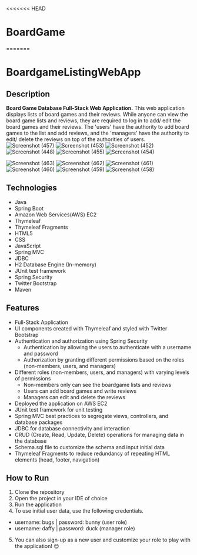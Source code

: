 <<<<<<< HEAD
# BoardGame
=======
# BoardgameListingWebApp

## Description

**Board Game Database Full-Stack Web Application.**
This web application displays lists of board games and their reviews. While anyone can view the board game lists and reviews, they are required to log in to add/ edit the board games and their reviews. The 'users' have the authority to add board games to the list and add reviews, and the 'managers' have the authority to edit/ delete the reviews on top of the authorities of users.  
![Screenshot (457)](https://github.com/user-attachments/assets/02f50f10-0af8-42b2-bc00-27acec15fe04)
![Screenshot (453)](https://github.com/user-attachments/assets/c84ebbd4-347c-4dec-baa0-27750a84dbe2)
![Screenshot (452)](https://github.com/user-attachments/assets/0dc18e0e-aec3-4bdb-a6bd-581defae99ea)
![Screenshot (448)](https://github.com/user-attachments/assets/c3e212ba-266f-49ea-aa99-4ecd0df52afe)
![Screenshot (455)](https://github.com/user-attachments/assets/6701cca9-6714-4249-8d8b-95ed3bb5c58f)
![Screenshot (454)](https://github.com/user-attachments/assets/34923e79-fb62-4d7d-afaf-08d43dd85a53)

![Screenshot (463)](https://github.com/user-attachments/assets/ad2b28a3-613d-4545-b8c4-e20173723dde)
![Screenshot (462)](https://github.com/user-attachments/assets/040db040-f1e4-40ab-898a-63bf568fd65f)
![Screenshot (461)](https://github.com/user-attachments/assets/c35dd250-7a0e-4592-bf42-794f4dab17a0)
![Screenshot (460)](https://github.com/user-attachments/assets/bc5e656f-56f0-4ef1-9637-86f467493609)
![Screenshot (459)](https://github.com/user-attachments/assets/ab310d51-8b70-41e3-af31-c0b995536c04)
![Screenshot (458)](https://github.com/user-attachments/assets/35774d71-5ac0-47a1-b3ed-fe606f748f9e)

## Technologies

- Java
- Spring Boot
- Amazon Web Services(AWS) EC2
- Thymeleaf
- Thymeleaf Fragments
- HTML5
- CSS
- JavaScript
- Spring MVC
- JDBC
- H2 Database Engine (In-memory)
- JUnit test framework
- Spring Security
- Twitter Bootstrap
- Maven

## Features

- Full-Stack Application
- UI components created with Thymeleaf and styled with Twitter Bootstrap
- Authentication and authorization using Spring Security
  - Authentication by allowing the users to authenticate with a username and password
  - Authorization by granting different permissions based on the roles (non-members, users, and managers)
- Different roles (non-members, users, and managers) with varying levels of permissions
  - Non-members only can see the boardgame lists and reviews
  - Users can add board games and write reviews
  - Managers can edit and delete the reviews
- Deployed the application on AWS EC2
- JUnit test framework for unit testing
- Spring MVC best practices to segregate views, controllers, and database packages
- JDBC for database connectivity and interaction
- CRUD (Create, Read, Update, Delete) operations for managing data in the database
- Schema.sql file to customize the schema and input initial data
- Thymeleaf Fragments to reduce redundancy of repeating HTML elements (head, footer, navigation)

## How to Run

1. Clone the repository
2. Open the project in your IDE of choice
3. Run the application
4. To use initial user data, use the following credentials.
  - username: bugs    |     password: bunny (user role)
  - username: daffy   |     password: duck  (manager role)
5. You can also sign-up as a new user and customize your role to play with the application! 😊


